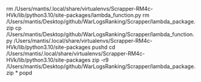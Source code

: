 rm /Users/mantis/.local/share/virtualenvs/Scrapper-RM4c-HVk/lib/python3.10/site-packages/lambda_function.py
rm /Users/mantis/Desktop/github/WarLogsRanking/Scrapper/lambda_package.zip
cp /Users/mantis/Desktop/github/WarLogsRanking/Scrapper/lambda_function.py /Users/mantis/.local/share/virtualenvs/Scrapper-RM4c-HVk/lib/python3.10/site-packages
pushd
cd /Users/mantis/.local/share/virtualenvs/Scrapper-RM4c-HVk/lib/python3.10/site-packages
zip -r9 /Users/mantis/Desktop/github/WarLogsRanking/Scrapper/lambda_package.zip *
popd
